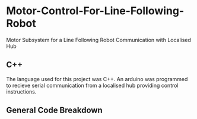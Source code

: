 # Motor-Control-For-Line-Following-Robot
Motor Subsystem for a Line Following Robot Communication with Localised Hub

## C++

The language used for this project was C++. An arduino was programmed to recieve serial communication from a localised hub providing control instructions.

## General Code Breakdown

